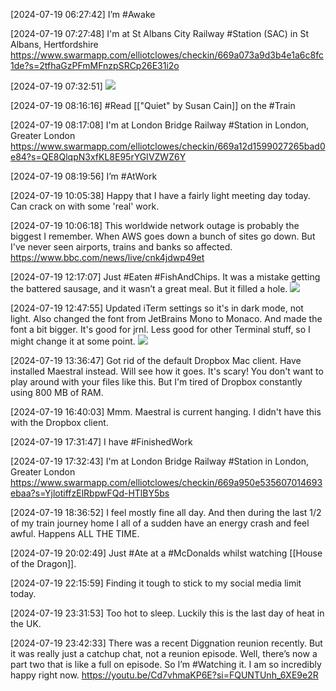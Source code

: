 [2024-07-19 06:27:42] I’m #Awake

[2024-07-19 07:27:48] I'm at St Albans City Railway #Station (SAC) in St Albans, Hertfordshire https://www.swarmapp.com/elliotclowes/checkin/669a073a9d3b4e1a6c8fc1de?s=2tfhaGzPFmMFnzpSRCp26E31i2o

[2024-07-19 07:32:51] ![](https://elliotclowes.com/cold/2024/IMG_3012_VSCO.JPG)

[2024-07-19 08:16:16] #Read [["Quiet" by Susan Cain]] on the #Train

[2024-07-19 08:17:08] I'm at London Bridge Railway #Station in London, Greater London https://www.swarmapp.com/elliotclowes/checkin/669a12d1599027265bad0e84?s=QE8QlqpN3xfKL8E95rYGIVZWZ6Y

[2024-07-19 08:19:56] I’m #AtWork

[2024-07-19 10:05:38] Happy that I have a fairly light meeting day today.
Can crack on with some 'real' work.

[2024-07-19 10:06:18] This worldwide network outage is probably the biggest I remember.
When AWS goes down a bunch of sites go down. But I've never seen airports, trains and banks so affected. https://www.bbc.com/news/live/cnk4jdwp49et

[2024-07-19 12:17:07] Just #Eaten #FishAndChips. It was a mistake getting the battered sausage, and it wasn’t a great meal. But it filled a hole. ![](https://elliotclowes.com/cold/2024/IMG_3052.jpg)

[2024-07-19 12:47:55] Updated iTerm settings so it's in dark mode, not light.
Also changed the font from JetBrains Mono to Monaco. And made the font a bit bigger. It's good for jrnl. Less good for other Terminal stuff, so I might change it at some point. ![](https://elliotclowes.com/cold/2024/iterm-updated.png)

[2024-07-19 13:36:47] Got rid of the default Dropbox Mac client.
Have installed Maestral instead. Will see how it goes. It's scary! You don't want to play around with your files like this. But I'm tired of Dropbox constantly using 800 MB of RAM.

[2024-07-19 16:40:03] Mmm.
Maestral is current hanging. I didn't have this with the Dropbox client.

[2024-07-19 17:31:47] I have #FinishedWork

[2024-07-19 17:32:43] I'm at London Bridge Railway #Station in London, Greater London https://www.swarmapp.com/elliotclowes/checkin/669a950e535607014693ebaa?s=YjlotiffzElRbpwFQd-HTlBY5bs

[2024-07-19 18:36:52] I feel mostly fine all day. And then during the last 1/2 of my train journey home I all of a sudden have an energy crash and feel awful. Happens ALL THE TIME.

[2024-07-19 20:02:49] Just #Ate at a #McDonalds whilst watching [[House of the Dragon]].

[2024-07-19 22:15:59] Finding it tough to stick to my social media limit today.

[2024-07-19 23:31:53] Too hot to sleep. Luckily this is the last day of heat in the UK.

[2024-07-19 23:42:33] There was a recent Diggnation reunion recently. But it was really just a catchup chat, not a reunion episode. Well, there’s now a part two that is like a full on episode. So I’m #Watching it. I am so incredibly happy right now. https://youtu.be/Cd7vhmaKP6E?si=FQUNTUnh_6XE9e2R
